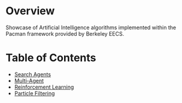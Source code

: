 # Overview
Showcase of Artificial Intelligence algorithms implemented within the Pacman framework provided by Berkeley EECS.

Table of Contents
=================
  * [Search Agents](SearchAgents/README.md)
  * [Multi-Agent](Multi-Agent/README.md)
  * [Reinforcement Learning](ReinforcementLearning/README.md)
  * [Particle Filtering](ParticleFiltering/README.md)